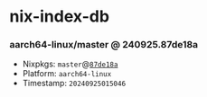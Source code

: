 # nix-index-db
### aarch64-linux/master @ 240925.87de18a
- Nixpkgs: `master`@[`87de18a`](https://github.com/NixOS/nixpkgs/commit/87de18a3b5ba06f03962a5570f183b5ff30c47b2)
- Platform: `aarch64-linux`
- Timestamp: `20240925015046`
